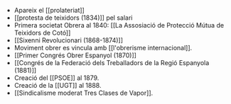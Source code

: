 - Apareix el [[prolateriat]]
- [[protesta de teixidors (1834)]] pel salari
- Primera societat Obrera al 1840: [[La Assosiació de Protecció Mútua de Teixidors de Cotó]]
- [[Sixenni Revolucionari (1868-1874)]]
- Moviment obrer es vincula amb [[l'obrerisme internacional]].
- [[Primer Congrés Obrer Espanyol (1870)]]
- [[Congrés de la Federació dels Treballadors de la Regió Espanyola (1881)]]
- Creació del [[PSOE]] al 1879.
- Creació de la [[UGT]] al 1888.
- [[Sindicalisme moderat Tres Clases de Vapor]].